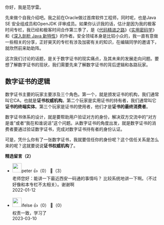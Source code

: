 你好，我是范学雷。

先来做个自我介绍吧。我之前在Oracle做过首席软件工程师，同时呢，也是Java SE 安全组成员和OpenJDK 评审成员。如果你认识我的话，估计是因为我的极客时间专栏，我已经和极客时间合作第三季了，是《[代码精进之路](https://time.geekbang.org/column/intro/100019601)》《[实用密码学](https://time.geekbang.org/column/intro/100064801)》和《[深入剖析 Java 新特性](https://time.geekbang.org/column/intro/100097301)》的作者。安全领域本身是比较小众的，我一直有意做一些相关的分享，正好昊天的专栏有涉及加密有关的知识，在编辑同学的邀请下，就欣然前来助助阵。

这次我们讨论的话题，是关于数字证书的现实痛点，及其未来的发展走向问题。要想了解数字证书的现状，我们需要先来了解数字证书的背后逻辑和各路玩家。

## 数字证书的逻辑

数字证书主要的玩家主要涉及三个角色。第一个，就是颁发证书的机构，我们通常叫它CA，也就是**证书权威机构**。第二个玩家是实用证书的持有者，我们通常叫它**证书的终端实体**。第三个玩家是证书的使用者，他们才是**证书的最终消费者**。

数字证书体系的设计，就是要帮助用户验证对方的身份，解决双方交流中的“对方是谁”或者“我在和谁说话”这个问题。从数字证书的角度出发，就是数字证书的消费者要通过验证数字证书，完成对数字证书持有者的身份认证。

可是，凭什么你有了一张数字证书，我就要信任你的身份呢？这个信任关系是怎么来的呢？这就要说说**证书权威机构**了。
<div><strong>精选留言（2）</strong></div><ul>
<li><img src="https://static001.geekbang.org/account/avatar/00/10/25/87/f3a69d1b.jpg" width="30px"><span>peter</span> 👍（0） 💬（3）<div>老师您好：能讲一下最近西安一码通的事情吗？ 比较系统地讲一下啊。（不过好像和本专栏不太相关）。谢谢啊</div>2022-01-12</li><br/><li><img src="https://static001.geekbang.org/account/avatar/00/26/eb/d7/90391376.jpg" width="30px"><span>ifelse</span> 👍（0） 💬（0）<div>权责一致，学习了</div>2023-03-10</li><br/>
</ul>